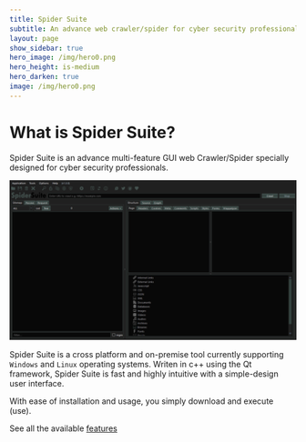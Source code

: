 ```yaml
---
title: Spider Suite
subtitle: An advance web crawler/spider for cyber security professionals
layout: page
show_sidebar: true
hero_image: /img/hero0.png
hero_height: is-medium
hero_darken: true
image: /img/hero0.png
---
```


# What is Spider Suite?

Spider Suite is an advance multi-feature GUI web Crawler/Spider specially designed for cyber security professionals.

<img src="/img/screenshots.apng">

Spider Suite is a cross platform and on-premise tool currently supporting `Windows` and `Linux` operating systems. Writen in c++ using the Qt framework, Spider Suite is fast and highly intuitive with a simple-design user interface.

With ease of installation and usage, you simply download and execute (use).

See all the available [features](/features/)

